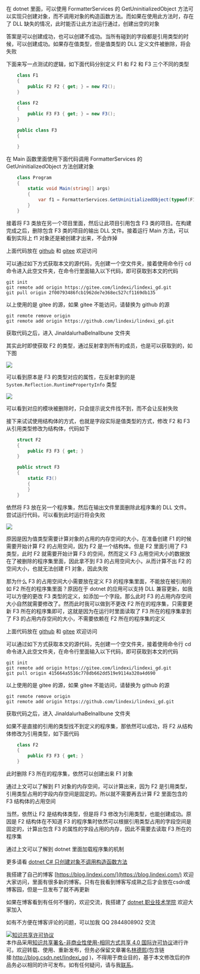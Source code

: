 
在 dotnet 里面，可以使用 FormatterServices 的 GetUninitializedObject 方法可以实现只创建对象，而不调用对象的构造函数方法。而如果在使用此方法时，存在了 DLL 缺失的情况，此时能否让此方法运行通过，创建出空的对象

<!--more-->


<!-- CreateTime:2021/7/21 19:27:09 -->

<!-- 发布 -->

答案是可以创建成功，也可以创建不成功。当所有碰到的字段都是引用类型的时候，可以创建成功。如果存在值类型，但是值类型的 DLL 定义文件被删除，将会失败

下面来写一点测试的逻辑，如下面代码分别定义 F1 和 F2 和 F3 三个不同的类型

```csharp
    class F1
    {
        public F2 F2 { get; } = new F2();
    }

    class F2
    {
        public F3 F3 { get; } = new F3();
    }

    public class F3
    {

    }
```

在 Main 函数里面使用下面代码调用 FormatterServices 的 GetUninitializedObject 方法创建对象

```csharp
    class Program
    {
        static void Main(string[] args)
        {
            var f1 = FormatterServices.GetUninitializedObject(typeof(F1));
        }
    }
```

接着将 F3 类放在另一个项目里面，然后让此项目引用包含 F3 类的项目。在构建完成之后，删除包含 F3 类的项目的输出 DLL 文件。接着运行 Main 方法，可以看到实际上 f1 对象还是被创建才出来，不会炸掉

上面代码放在 [github](https://github.com/lindexi/lindexi_gd/tree/2f00793486fcb1962de7e368ec527cf1169db135/JinaldalurhaBelnallbune) 和 [gitee](https://gitee.com/lindexi/lindexi_gd/tree/2f00793486fcb1962de7e368ec527cf1169db135/JinaldalurhaBelnallbune) 欢迎访问

可以通过如下方式获取本文的源代码，先创建一个空文件夹，接着使用命令行 cd 命令进入此空文件夹，在命令行里面输入以下代码，即可获取到本文的代码

```
git init
git remote add origin https://gitee.com/lindexi/lindexi_gd.git
git pull origin 2f00793486fcb1962de7e368ec527cf1169db135
```

以上使用的是 gitee 的源，如果 gitee 不能访问，请替换为 github 的源

```
git remote remove origin
git remote add origin https://github.com/lindexi/lindexi_gd.git
```

获取代码之后，进入 JinaldalurhaBelnallbune 文件夹


其实此时即使获取 F2 的类型，通过反射拿到所有的成员，也是可以获取到的，如下图

<!-- ![](image/dotnet 使用 FormatterServices 的 GetUninitializedObject 方法在丢失 DLL 情况下能否执行/dotnet 使用 FormatterServices 的 GetUninitializedObject 方法在丢失 DLL 情况下能否执行0.png) -->

![](http://cdn.lindexi.site/lindexi%2F20217211938297324.jpg)

可以看到原本是 F3 的类型对应的属性，在反射拿到的是 `System.Reflection.RuntimePropertyInfo` 类型

<!-- ![](image/dotnet 使用 FormatterServices 的 GetUninitializedObject 方法在丢失 DLL 情况下能否执行/dotnet 使用 FormatterServices 的 GetUninitializedObject 方法在丢失 DLL 情况下能否执行1.png) -->

![](http://cdn.lindexi.site/lindexi%2F20217211941181314.jpg)

可以看到对应的模块被删除时，只会提示说文件找不到，而不会让反射失败

接下来试试使用结构体的方式，也就是字段实际是值类型的方式，修改 F2 和 F3 从引用类型修改为结构体，代码如下

```csharp
    struct F2
    {
        public F3 F3 { get; }
    }

    public struct F3
    {
        static F3()
        {
        }
    }
```

依然将 F3 放在另一个程序集，然后在输出文件里面删除此程序集的 DLL 文件。尝试运行代码，可以看到此时运行将会失败

<!-- ![](image/dotnet 使用 FormatterServices 的 GetUninitializedObject 方法在丢失 DLL 情况下能否执行/dotnet 使用 FormatterServices 的 GetUninitializedObject 方法在丢失 DLL 情况下能否执行2.png) -->

![](http://cdn.lindexi.site/lindexi%2F20217211949336917.jpg)

原因是因为值类型需要计算对象的占用的内存空间的大小，在准备创建 F1 的时候需要开始计算 F2 的占用空间，因为 F2 是一个结构体。但是 F2 里面引用了 F3 类型，此时 F2 就需要开始计算 F3 的空间，然而定义 F3 占用空间大小的数据放在了被删除的程序集里面，因此拿不到 F3 的占用空间大小，从而计算不出 F2 的空间大小，也就无法创建 F1 对象，因此失败

那为什么 F3 的占用空间大小需要放在定义 F3 的程序集里面，不能放在被引用的如 F2 所在的程序集里面？原因在于 dotnet 的应用可以支持 DLL 兼容更新，如我可以方便的更改 F3 类型的定义，如添加一个字段。那么此时 F3 的占用内存空间大小自然就需要修改了。然而此时我可以做到不更改 F2 所在的程序集，只需要更新 F3 所在的程序集即可，这就是因为在运行时里面读取了 F3 所在的程序集拿到了 F3 的占用内存空间的大小，不需要依赖在 F2 所在的程序集的定义

上面代码放在 [github](https://github.com/lindexi/lindexi_gd/tree/415664a5516c778db662dd519e9114a320a4d690/JinaldalurhaBelnallbune) 和 [gitee](https://gitee.com/lindexi/lindexi_gd/tree/415664a5516c778db662dd519e9114a320a4d690/JinaldalurhaBelnallbune) 欢迎访问

可以通过如下方式获取本文的源代码，先创建一个空文件夹，接着使用命令行 cd 命令进入此空文件夹，在命令行里面输入以下代码，即可获取到本文的代码

```
git init
git remote add origin https://gitee.com/lindexi/lindexi_gd.git
git pull origin 415664a5516c778db662dd519e9114a320a4d690
```

以上使用的是 gitee 的源，如果 gitee 不能访问，请替换为 github 的源

```
git remote remove origin
git remote add origin https://github.com/lindexi/lindexi_gd.git
```

获取代码之后，进入 JinaldalurhaBelnallbune 文件夹

如果不是直接的引用的类型找不到定义的程序集，那依然可以成功，将 F2 从结构体修改为引用类型，如下面代码

```csharp
    class F2
    {
        public F3 F3 { get; }
    }
```

此时删除 F3 所在的程序集，依然可以创建出来 F1 对象

通过上文可以了解到 F1 对象的内存空间，可以计算出来，因为 F2 是引用类型，引用类型占用的字段内存空间是固定的。所以就不需要再去计算 F2 里面包含的 F3 结构体的占用空间

当然，依然让 F2 是结构体类型，但是将 F3 修改为引用类型，也能创建成功。原因是 F2 结构体在不知道 F3 的程序集时依然可以根据引用类型占用的字段空间是固定的，计算出包含 F3 的属性的字段占用的内存，因此不需要去读取 F3 所在的程序集

通过上文可以了解到 dotnet 里面加载程序集的机制

更多请看 [dotnet C# 只创建对象不调用构造函数方法](https://blog.lindexi.com/post/dotnet-C-%E5%8F%AA%E5%88%9B%E5%BB%BA%E5%AF%B9%E8%B1%A1%E4%B8%8D%E8%B0%83%E7%94%A8%E6%9E%84%E9%80%A0%E5%87%BD%E6%95%B0%E6%96%B9%E6%B3%95.html )



我搭建了自己的博客 [https://blog.lindexi.com/](https://blog.lindexi.com/) 欢迎大家访问，里面有很多新的博客。只有在我看到博客写成熟之后才会放在csdn或博客园，但是一旦发布了就不再更新

如果在博客看到有任何不懂的，欢迎交流，我搭建了 [dotnet 职业技术学院](https://t.me/dotnet_campus) 欢迎大家加入

如有不方便在博客评论的问题，可以加我 QQ 2844808902 交流

<a rel="license" href="http://creativecommons.org/licenses/by-nc-sa/4.0/"><img alt="知识共享许可协议" style="border-width:0" src="https://licensebuttons.net/l/by-nc-sa/4.0/88x31.png" /></a><br />本作品采用<a rel="license" href="http://creativecommons.org/licenses/by-nc-sa/4.0/">知识共享署名-非商业性使用-相同方式共享 4.0 国际许可协议</a>进行许可。欢迎转载、使用、重新发布，但务必保留文章署名[林德熙](http://blog.csdn.net/lindexi_gd)(包含链接:http://blog.csdn.net/lindexi_gd )，不得用于商业目的，基于本文修改后的作品务必以相同的许可发布。如有任何疑问，请与我[联系](mailto:lindexi_gd@163.com)。